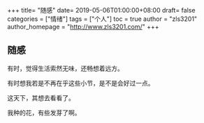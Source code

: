 +++
title= "随感"
date= 2019-05-06T01:00:00+08:00
draft= false
categories = ["情绪"]
tags = ["个人"]
toc = true
author = "zls3201"
author_homepage =  "http://www.zls3201.com/"
+++

## 随感

有时，觉得生活索然无味，还畅想着远方。

有时想我若是不再在乎这些小节，是不是会好过一点。

这天下，其想去看看了。

我种的花，有些发芽了啊。
